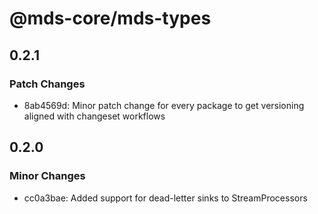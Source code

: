 # @mds-core/mds-types

## 0.2.1

### Patch Changes

- 8ab4569d: Minor patch change for every package to get versioning aligned with changeset workflows

## 0.2.0

### Minor Changes

- cc0a3bae: Added support for dead-letter sinks to StreamProcessors
